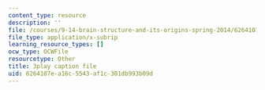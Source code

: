 ```yaml
---
content_type: resource
description: ''
file: /courses/9-14-brain-structure-and-its-origins-spring-2014/6264107ea16c5543af1c301db993b09d_555128.vtt
file_type: application/x-subrip
learning_resource_types: []
ocw_type: OCWFile
resourcetype: Other
title: 3play caption file
uid: 6264107e-a16c-5543-af1c-301db993b09d
---
```

